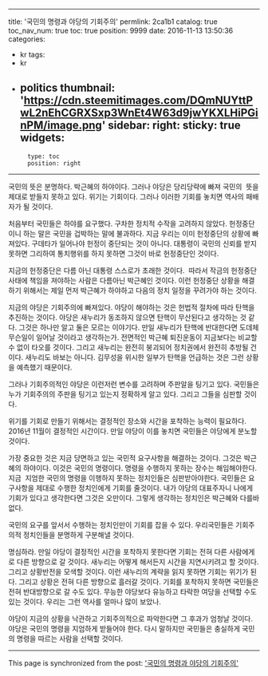 
---
title: '국민의 명령과 야당의 기회주의'
permlink: 2ca1b1
catalog: true
toc_nav_num: true
toc: true
position: 9999
date: 2016-11-13 13:50:36
categories:
- kr
tags:
- kr
- politics
thumbnail: 'https://cdn.steemitimages.com/DQmNUYttPwL2nEhCGRXSxp3WnEt4W63d9jwYKXLHiPGinPM/image.png'
sidebar:
    right:
        sticky: true
widgets:
    -
        type: toc
        position: right
---


국민의 뜻은 분명하다. 박근혜의 하야이다. 그러나 야당은 당리당략에 빠져 국민의  뜻을 제대로 받들지 못하고 있다. 위기는 기회이다. 그러나 이러한 기회를 놓치면 역사의 패배자가 될 것이다. 

처음부터 국민들은 하야를 요구했다. 구차한 정치적 수작을 고려하지 않았다. 헌정중단이니 하는 말은 국민을 겁박하는 말에 불과하다. 지금 우리는 이미 헌정중단의 상황에 빠져있다. 구데타가 일어나야 헌정이 중단되는 것이 아니다. 대통령이 국민의 신뢰를 받지 못하면 그리하여 통치행위를 하지 못하면 그것이 바로 헌정중단인 것이다. 

지금의 헌정중단은 다름 아닌 대통령 스스로가 초래한 것이다.  따라서 작금의 헌정중단 사태에 책임을 져야하는 사람은 다름아닌 박근혜인 것이다. 이런 헌정중단 상황을 해결하기 위해서는 제일 먼저 박근혜가 하야하고 다음의 정치 일정을 꾸려가야 하는 것이다.

지금의 야당은 기회주의에 빠져있다. 야당이 해야하는 것은 헌법적 절차에 따라 탄핵을 추진하는 것이다. 야당은 새누리가 동조하지 않으면 탄핵이 무산된다고 생각하는 것 같다. 그것은 하나만 알고 둘은 모르는 이야기다. 만일 새누리가 탄핵에 반대한다면 도데체 무슨일이 일어날 것이라고 생각하는가. 전면적인 박근혜 퇴진운동이 지금보다는 비교할 수 없이 타오를 것이다. 그리고 새누리는 완전히 붕괴되어 정치권에서 완전히 추방될 건이다. 새누리도 바보는 아니다. 김무성을 위시한 일부가 탄핵을 언급하는 것은 그런 상황을 예측했기 때문이다.

그러나 기회주의적인 야당은 이런저런 변수를 고려하며 주판알을 팅기고 있다. 국민들은 누가 기회주의의 주판을 팅기고 있는지 정확하게 알고 있다. 그리고 그들을 심판할 것이다. 

위기를 기회로 만들기 위해서는 결정적인 장소와 시간을 포착하는 능력이 필요하다. 2016년 11월이 결정적인 시간이다. 만일 야당이 이를 놓치면 국민들은 야당에게 분노할 것이다. 

가장 중요한 것은 지금 당면하고 있는 국민적 요구사항을 해결하는 것이다. 그것은 박근혜의 하야이다. 이것은 국민의 명령이다. 명령을 수행하지 못하는 장수는 해임해야한다. 지금  지엄한 국민의 명령을 이행하지 못하는 정치인들은 심판받아야한다. 국민들은 요구사항을 제대로 수행한 정치인에게 기회를 줄것이다. 내가 야당의 대표주자니 나에게 기회가 있다고 생각한다면 그것은 오만이다. 그렇게 생각하는 정치인은 박근혜와 다를바 없다. 

국민의 요구를 앞서서 수행하는 정치인만이 기회를 잡을 수 있다. 우리국민들은 기회주의적 정치인들을 분명하게 구분해낼 것이다. 

명심하라. 만일 야당이 결정적인 시간을 포착하지 못한다면 기회는 전혀 다른 사람에게로 다른 방향으로 갈 것이다. 새누리는 어떻게 해서든지 시간을 지연시키려고 할 것이다. 그리고 상황반전을 모색할 것이다. 이런 새누리의 계략을 읽지 못하면 기회는 위기가 된다. 그리고 상황은 전혀 다른 방향으로 흘러갈 것이다. 기회를 포착하지 못하면 국민들은 전혀 반대방향으로 갈 수도 있다. 무능한 야당보다 유능하고 타락한 여당을 선택할 수도 있는 것이다. 우리는 그런 역사를 얼마나 많이 보았나. 

야당이 지금의 상황을 낙관하고 기회주의적으로 파악한다면 그 후과가 엄청날 것이다. 야당은 국민의 명령을 지엄하게 받들어야 한다. 다시 말하지만 국민들은 충실하게 국민의 명령을 따르는 사람을 선택할 것이다.

- - -

This page is synchronized from the post: ['국민의 명령과 야당의 기회주의'](https://steemit.com/@oldstone/2ca1b1)
